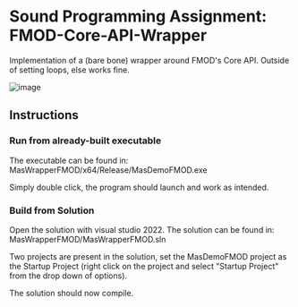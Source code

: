 #  Sound Programming Assignment: FMOD-Core-API-Wrapper


Implementation of a (bare bone) wrapper around FMOD's Core API.
Outside of setting loops, else works fine.


![image](https://user-images.githubusercontent.com/32450751/188619595-96377e0d-ac16-48f6-933b-ed7e4dcbcd09.png)



## Instructions

### Run from already-built executable

The executable can be found in: MasWrapperFMOD/x64/Release/MasDemoFMOD.exe

Simply double click, the program should launch and work as intended.

### Build from Solution

Open the solution with visual studio 2022. The solution can be found in: MasWrapperFMOD/MasWrapperFMOD.sln

Two projects are present in the solution, set the MasDemoFMOD project as the Startup Project (right click on the project and select "Startup Project" from the drop down of options).

The solution should now compile.
